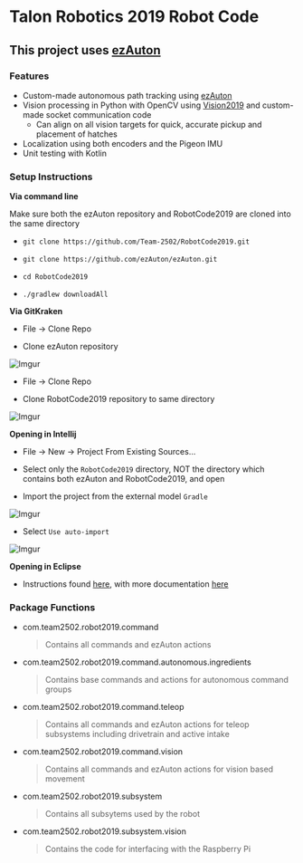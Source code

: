 # Talon Robotics 2019 Robot Code

This project uses [ezAuton](https://github.com/ezAuton/ezAuton)
----

### Features

- Custom-made autonomous path tracking using [ezAuton](https://github.com/ezAuton/ezAuton)
- Vision processing in Python with OpenCV using [Vision2019](https://github.com/Team-2502/Vision2019)
  and custom-made socket communication code
    - Can align on all vision targets for quick, accurate pickup and placement of hatches
- Localization using both encoders and the Pigeon IMU
- Unit testing with Kotlin

### Setup Instructions

**Via command line**

Make sure both the ezAuton repository and RobotCode2019 are cloned into the same directory
- `git clone https://github.com/Team-2502/RobotCode2019.git`

- `git clone https://github.com/ezAuton/ezAuton.git`

- `cd RobotCode2019`

- `./gradlew downloadAll`
 
**Via GitKraken**
 
 - File -> Clone Repo
 
 - Clone ezAuton repository
 
 ![Imgur](https://i.imgur.com/TV4WcnH.jpg)
 
  - File -> Clone Repo
 
 - Clone RobotCode2019 repository to same directory
 
 ![Imgur](https://i.imgur.com/BN0kRNt.jpg)
 
**Opening in Intellij**
 
 - File -> New -> Project From Existing Sources...
 
 - Select only the `RobotCode2019` directory, NOT the directory which contains both ezAuton and RobotCode2019, and open
 
 - Import the project from the external model `Gradle`
 
  ![Imgur](https://i.imgur.com/qPqQpUv.jpg)
 
 - Select `Use auto-import`
 
  ![Imgur](https://i.imgur.com/eQeEA97.jpg)
  
**Opening in Eclipse**
 
 - Instructions found [here](http://lmgtfy.com/?q=how+to+install+intellij),
  with more documentation [here](https://www.scientificamerican.com/article/the-science-of-irrational/)
  

### Package Functions
- com.team2502.robot2019.command
  > Contains all commands and ezAuton actions
  
- com.team2502.robot2019.command.autonomous.ingredients
  > Contains base commands and actions for autonomous command groups
  
- com.team2502.robot2019.command.teleop
  > Contains all commands and ezAuton actions for teleop subsystems including drivetrain and active intake
  
- com.team2502.robot2019.command.vision
   > Contains all commands and ezAuton actions for vision based movement
   
- com.team2502.robot2019.subsystem
  > Contains all subsytems used by the robot
  
- com.team2502.robot2019.subsystem.vision
  > Contains the code for interfacing with the Raspberry Pi